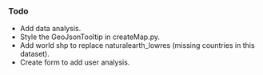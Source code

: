 ### Todo

- Add data analysis.
- Style the GeoJsonTooltip in createMap.py.
- Add world shp to replace naturalearth_lowres (missing countries in this dataset).
- Create form to add user analysis.
